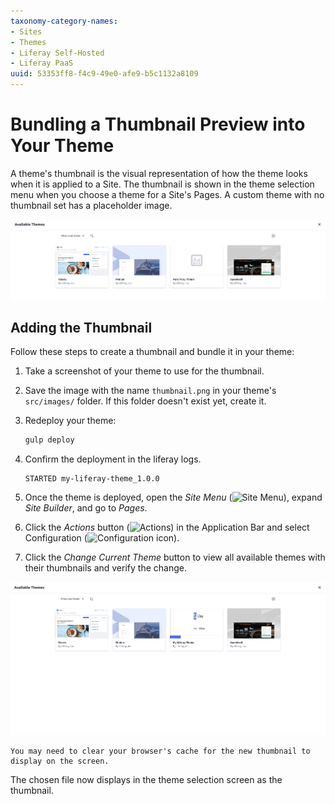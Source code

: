 ```yaml
---
taxonomy-category-names:
- Sites
- Themes
- Liferay Self-Hosted
- Liferay PaaS
uuid: 53353ff8-f4c9-49e0-afe9-b5c1132a8109
---
```


# Bundling a Thumbnail Preview into Your Theme

A theme's thumbnail is the visual representation of how the theme looks when it is applied to a Site. The thumbnail is shown in the theme selection menu when you choose a theme for a Site's Pages. A custom theme with no thumbnail set has a placeholder image.

![A custom theme with a placeholder image.](./bundling-a-thumbnail-preview-into-your-theme/images/01.png)

## Adding the Thumbnail

Follow these steps to create a thumbnail and bundle it in your theme:

1. Take a screenshot of your theme to use for the thumbnail.

1. Save the image with the name `thumbnail.png` in your theme's `src/images/` folder. If this folder doesn't exist yet, create it.

1. Redeploy your theme:

    ```bash
    gulp deploy
    ```

1. Confirm the deployment in the liferay logs.

    ```
    STARTED my-liferay-theme_1.0.0
    ```

1. Once the theme is deployed, open the *Site Menu* (![Site Menu](../../../../images/icon-product-menu.png)), expand *Site Builder*, and go to *Pages*.

1. Click the *Actions* button (![Actions](../../../../images/icon-actions.png)) in the Application Bar and select Configuration (![Configuration icon](../.././../../images/icon-settings.png)).

1. Click the *Change Current Theme* button to view all available themes with their thumbnails and verify the change.

![The chosen image displays as the thumbnail when selecting your theme.](./bundling-a-thumbnail-preview-into-your-theme/images/02.png)

```{note}
You may need to clear your browser's cache for the new thumbnail to display on the screen.
```

The chosen file now displays in the theme selection screen as the thumbnail.
